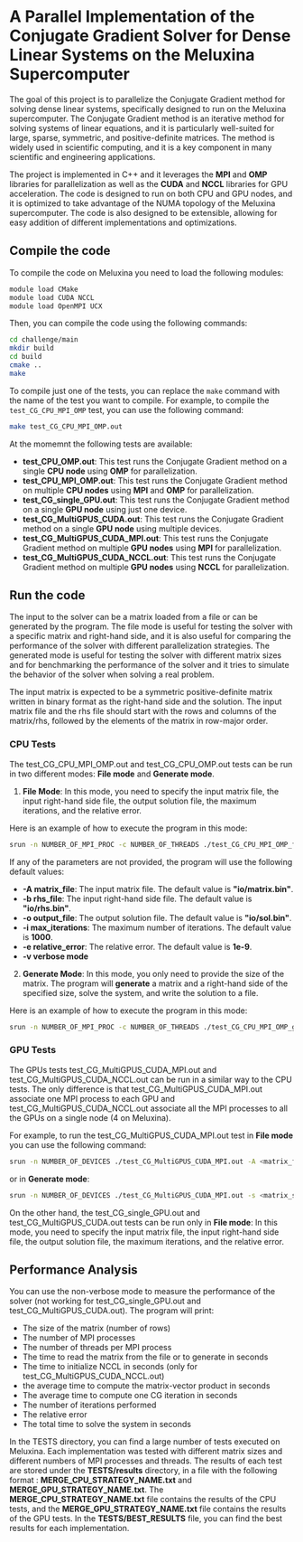 # A Parallel Implementation of the Conjugate Gradient Solver for Dense Linear Systems on the Meluxina Supercomputer
The goal of this project is to parallelize the Conjugate Gradient method for solving dense linear systems, specifically designed to run on the Meluxina supercomputer. The Conjugate Gradient method is an iterative method for solving systems of linear equations, and it is particularly well-suited for large, sparse, symmetric, and positive-definite matrices. The method is widely used in scientific computing, and it is a key component in many scientific and engineering applications. 

The project is implemented in C++ and it leverages the **MPI** and **OMP** libraries for parallelization as well as the **CUDA** and **NCCL** libraries for GPU acceleration. The code is designed to run on both CPU and GPU nodes, and it is optimized to take advantage of the NUMA topology of the Meluxina supercomputer. The code is also designed to be extensible, allowing for easy addition of different implementations and optimizations.


## Compile the code
To compile the code on Meluxina you need to load the following modules:

```bash
module load CMake
module load CUDA NCCL
module load OpenMPI UCX
```

Then, you can compile the code using the following commands:

```bash
cd challenge/main
mkdir build
cd build
cmake ..
make
```

To compile just one of the tests, you can replace the `make` command with the name of the test you want to compile. For example, to compile the `test_CG_CPU_MPI_OMP` test, you can use the following command:

```bash
make test_CG_CPU_MPI_OMP.out
```

At the momemnt the following tests are available:
- **test_CPU_OMP.out**: This test runs the Conjugate Gradient method on a single **CPU node** using **OMP** for parallelization.
- **test_CPU_MPI_OMP.out**: This test runs the Conjugate Gradient method on multiple **CPU nodes** using **MPI** and **OMP** for parallelization.
- **test_CG_single_GPU.out**: This test runs the Conjugate Gradient method on a single **GPU node** using just one device.
- **test_CG_MultiGPUS_CUDA.out**: This test runs the Conjugate Gradient method on a single **GPU node**  using multiple devices.
- **test_CG_MultiGPUS_CUDA_MPI.out**: This test runs the Conjugate Gradient method on multiple **GPU nodes** using **MPI** for parallelization.
- **test_CG_MultiGPUS_CUDA_NCCL.out**: This test runs the Conjugate Gradient method on multiple **GPU nodes** using **NCCL** for parallelization.

## Run the code

The input to the solver can be a matrix loaded from a file or can be generated by the program. The file mode is useful for testing the solver with a specific matrix and right-hand side, and it is also useful for comparing the performance of the solver with different parallelization strategies. The generated mode is useful for testing the solver with different matrix sizes and for benchmarking the performance of the solver and it tries to simulate the behavior of the solver when solving a real problem.

The input matrix is expected to be a symmetric positive-definite matrix written in binary format as the right-hand side and the solution. The input matrix file and the rhs file should start with the rows and columns of the matrix/rhs, followed by the elements of the matrix in row-major order.

### CPU Tests

The test_CG_CPU_MPI_OMP.out and test_CG_CPU_OMP.out tests can be run in two different modes: **File mode** and **Generate mode**.

1. **File Mode**: In this mode, you need to specify the input matrix file, the input right-hand side file, the output solution file, the maximum iterations, and the relative error.

Here is an example of how to execute the program in this mode:

```bash
srun -n NUMBER_OF_MPI_PROC -c NUMBER_OF_THREADS ./test_CG_CPU_MPI_OMP_file.out -A <matrix_file> -b <rhs_file> -o <output_file> -i <max_iterations> -e <relative_error> -v
```

If any of the parameters are not provided, the program will use the following default values:
- **-A matrix_file**: The input matrix file. The default value is **"io/matrix.bin"**.
- **-b rhs_file**: The input right-hand side file. The default value is **"io/rhs.bin"**.
- **-o output_file**: The output solution file. The default value is **"io/sol.bin"**.
- **-i max_iterations**: The maximum number of iterations. The default value is **1000**.
- **-e relative_error**: The relative error. The default value is **1e-9**.
- **-v verbose mode**


2. **Generate Mode**:  In this mode, you only need to provide the size of the matrix. The program will **generate** a matrix and a right-hand side of the specified size, solve the system, and write the solution to a file.

Here is an example of how to execute the program in this mode:

```bash
srun -n NUMBER_OF_MPI_PROC -c NUMBER_OF_THREADS ./test_CG_CPU_MPI_OMP_gen.out -s <matrix_size> -o <output_file> -i <max_iterations> -e <relative_error> -v
```

### GPU Tests

The GPUs tests test_CG_MultiGPUS_CUDA_MPI.out and test_CG_MultiGPUS_CUDA_NCCL.out can be run in a similar way to the CPU tests. The only difference is that test_CG_MultiGPUS_CUDA_MPI.out associate one MPI process to each GPU and test_CG_MultiGPUS_CUDA_NCCL.out associate all the MPI processes to all the GPUs on a single node (4 on Meluxina).

For example, to run the test_CG_MultiGPUS_CUDA_MPI.out test in **File mode** you can use the following command:

```bash
srun -n NUMBER_OF_DEVICES ./test_CG_MultiGPUS_CUDA_MPI.out -A <matrix_file> -b <rhs_file> -o <output_file> -i <max_iterations> -e <relative_error> -v
```

or in **Generate mode**:

```bash
srun -n NUMBER_OF_DEVICES ./test_CG_MultiGPUS_CUDA_MPI.out -s <matrix_size> -o <output_file> -i <max_iterations> -e <relative_error> -v
```

On the other hand, the test_CG_single_GPU.out and test_CG_MultiGPUS_CUDA.out tests can be run only in **File mode**: In this mode, you need to specify the input matrix file, the input right-hand side file, the output solution file, the maximum iterations, and the relative error.


## Performance Analysis
You can use the non-verbose mode to measure the performance of the solver (not working for test_CG_single_GPU.out and test_CG_MultiGPUS_CUDA.out). The program will print:
- The size of the matrix (number of rows)
- The number of MPI processes
- The number of threads per MPI process
- The time to read the matrix from the file or to generate in seconds
- The time to initialize NCCL in seconds (only for test_CG_MultiGPUS_CUDA_NCCL.out) 
- the average time to compute the matrix-vector product in seconds
- The average time to compute one CG iteration in seconds
- The number of iterations performed
- The relative error
- The total time to solve the system in seconds

In the TESTS directory, you can find a large number of tests executed on Meluxina.
Each implementation was tested with different matrix sizes and different numbers of MPI processes and threads. The results of each test are stored under the **TESTS/results** directory, in a file with the following format : **MERGE_CPU_STRATEGY_NAME.txt** and **MERGE_GPU_STRATEGY_NAME.txt**. The **MERGE_CPU_STRATEGY_NAME.txt** file contains the results of the CPU tests, and the **MERGE_GPU_STRATEGY_NAME.txt** file contains the results of the GPU tests. 
In the **TESTS/BEST_RESULTS** file, you can find the best results for each implementation.
